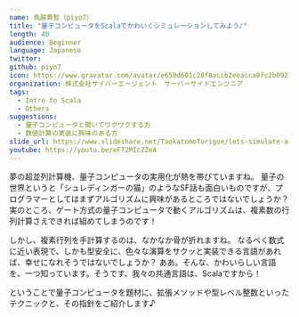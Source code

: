 ```yaml
---
name: 鳥越貴智（piyo7）
title: "量子コンピュータをScalaでかわいくシミュレーションしてみよう♪"
length: 40
audience: Beginner
language: Japanese
twitter:
github: piyo7
icon: https://www.gravatar.com/avatar/e650d601c28f8accb2eeacca8fc2b092?s=200
organization: 株式会社サイバーエージェント　サーバーサイドエンジニア
tags:
  - Intro to Scala
  - Others
suggestions:
  - 量子コンピュータと聞いてワクワクする方
  - 数値計算の実装に興味のある方
slide_url: https://www.slideshare.net/TaokatomoTorigoe/lets-simulate-a-quantum-computer-with-pretty-scala
youtube: https://youtu.be/eFT2MIcZZeA
---
```

夢の超並列計算機、量子コンピュータの実用化が熱を帯びていますね。
量子の世界というと「シュレディンガーの猫」のようなSF話も面白いものですが、プログラマーとしてはまずアルゴリズムに興味があるところではないでしょうか？
実のところ、ゲート方式の量子コンピュータで動くアルゴリズムは、複素数の行列計算さえできれば組めてしまうのです！

しかし、複素行列を手計算するのは、なかなか骨が折れますね。
なるべく数式に近い表現で、しかも型安全に、色々な演算をサクッと実装できる言語があれば、幸せになれそうではないでしょうか？
ああ。そんな、かわいらしい言語を、一つ知っています。そうです、我々の共通言語は、Scalaですから！

ということで量子コンピュータを題材に、拡張メソッドや型レベル整数といったテクニックと、その指針をご紹介します♪
